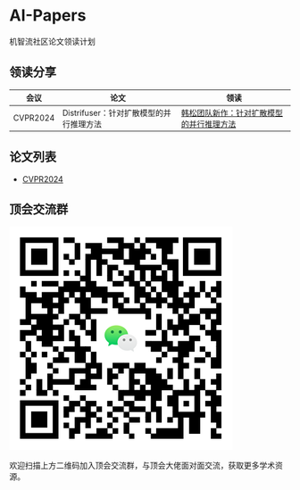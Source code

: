 # AI-Papers

机智流社区论文领读计划

## 领读分享

| 会议       | 论文                        | 领读                                                      |
|----------|---------------------------|---------------------------------------------------------|
| CVPR2024 | Distrifuser：针对扩散模型的并行推理方法 | [韩松团队新作：针对扩散模型的并行推理方法](https://mp.weixin.qq.com/s/K6juxdW5RdBpFERmVrsUkA) |


## 论文列表 
- [CVPR2024](CVPR/CVPR2024.md)



## 顶会交流群
![顶会交流群](public/img.png)

欢迎扫描上方二维码加入顶会交流群，与顶会大佬面对面交流，获取更多学术资源。
